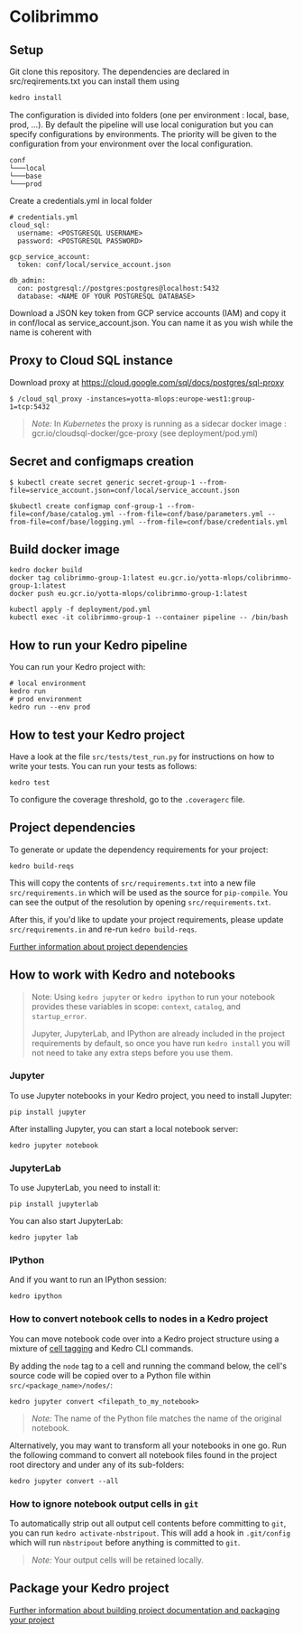 # Colibrimmo
## Setup
Git clone this repository. The dependencies are declared in src/reqirements.txt you can install them using
```bash
kedro install
```

The configuration is divided into folders (one per environment : local, base, prod, ...). By default the pipeline will use local coniguration but you can specify configurations by environments. The priority will be given to the configuration from your environment over the local configuration.
```
conf
└───local
└───base
└───prod
```
Create a credentials.yml in local folder
```
# credentials.yml
cloud_sql:
  username: <POSTGRESQL USERNAME>
  password: <POSTGRESQL PASSWORD>

gcp_service_account:
  token: conf/local/service_account.json

db_admin:
  con: postgresql://postgres:postgres@localhost:5432
  database: <NAME OF YOUR POSTGRESQL DATABASE>
```

Download a JSON key token from GCP service accounts (IAM) and copy it in conf/local as service_account.json. You can name it as you wish while the name is coherent with 

## Proxy to Cloud SQL instance
Download proxy at 
https://cloud.google.com/sql/docs/postgres/sql-proxy
```
$ /cloud_sql_proxy -instances=yotta-mlops:europe-west1:group-1=tcp:5432
```

> *Note:* In *Kubernetes* the proxy is running as a sidecar
docker image : gcr.io/cloudsql-docker/gce-proxy (see deployment/pod.yml)   

## Secret and configmaps creation
```
$ kubectl create secret generic secret-group-1 --from-file=service_account.json=conf/local/service_account.json

$kubectl create configmap conf-group-1 --from-file=conf/base/catalog.yml --from-file=conf/base/parameters.yml --from-file=conf/base/logging.yml --from-file=conf/base/credentials.yml
```

## Build docker image

```
kedro docker build
docker tag colibrimmo-group-1:latest eu.gcr.io/yotta-mlops/colibrimmo-group-1:latest
docker push eu.gcr.io/yotta-mlops/colibrimmo-group-1:latest
```

```
kubectl apply -f deployment/pod.yml
kubectl exec -it colibrimmo-group-1 --container pipeline -- /bin/bash
```
## How to run your Kedro pipeline

You can run your Kedro project with:

```
# local environment
kedro run
# prod environment
kedro run --env prod
```

## How to test your Kedro project

Have a look at the file `src/tests/test_run.py` for instructions on how to write your tests. You can run your tests as follows:

```
kedro test
```

To configure the coverage threshold, go to the `.coveragerc` file.

## Project dependencies

To generate or update the dependency requirements for your project:

```
kedro build-reqs
```

This will copy the contents of `src/requirements.txt` into a new file `src/requirements.in` which will be used as the source for `pip-compile`. You can see the output of the resolution by opening `src/requirements.txt`.

After this, if you'd like to update your project requirements, please update `src/requirements.in` and re-run `kedro build-reqs`.

[Further information about project dependencies](https://kedro.readthedocs.io/en/stable/04_kedro_project_setup/01_dependencies.html#project-specific-dependencies)

## How to work with Kedro and notebooks

> Note: Using `kedro jupyter` or `kedro ipython` to run your notebook provides these variables in scope: `context`, `catalog`, and `startup_error`.
>
> Jupyter, JupyterLab, and IPython are already included in the project requirements by default, so once you have run `kedro install` you will not need to take any extra steps before you use them.

### Jupyter
To use Jupyter notebooks in your Kedro project, you need to install Jupyter:

```
pip install jupyter
```

After installing Jupyter, you can start a local notebook server:

```
kedro jupyter notebook
```

### JupyterLab
To use JupyterLab, you need to install it:

```
pip install jupyterlab
```

You can also start JupyterLab:

```
kedro jupyter lab
```

### IPython
And if you want to run an IPython session:

```
kedro ipython
```

### How to convert notebook cells to nodes in a Kedro project
You can move notebook code over into a Kedro project structure using a mixture of [cell tagging](https://jupyter-notebook.readthedocs.io/en/stable/changelog.html#cell-tags) and Kedro CLI commands.

By adding the `node` tag to a cell and running the command below, the cell's source code will be copied over to a Python file within `src/<package_name>/nodes/`:

```
kedro jupyter convert <filepath_to_my_notebook>
```
> *Note:* The name of the Python file matches the name of the original notebook.

Alternatively, you may want to transform all your notebooks in one go. Run the following command to convert all notebook files found in the project root directory and under any of its sub-folders:

```
kedro jupyter convert --all
```

### How to ignore notebook output cells in `git`
To automatically strip out all output cell contents before committing to `git`, you can run `kedro activate-nbstripout`. This will add a hook in `.git/config` which will run `nbstripout` before anything is committed to `git`.

> *Note:* Your output cells will be retained locally.

## Package your Kedro project

[Further information about building project documentation and packaging your project](https://kedro.readthedocs.io/en/stable/03_tutorial/05_package_a_project.html)
